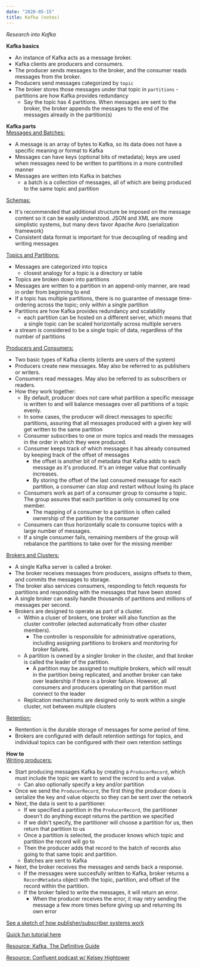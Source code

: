 ```yaml
---
date: "2020-05-15"
title: Kafka (notes)
---
```


_Research into Kafka_  

**Kafka basics**  
- An instance of Kafka acts as a message broker.
- Kafka clients are producers and consumers.
- The producer sends messages to the broker, and the consumer reads messages from the broker.
- Producers send messages categorized by `topic`
- The broker stores those messages under that topic in `partitions` - partitions are how Kafka provides redundancy
    - Say the topic has 4 partitions. When messages are sent to the broker, the broker appends the messages to the end of the messages already in the partition(s)

**Kafka parts**  
<ins>Messages and Batches:</ins>

- A message is an array of bytes to Kafka, so its data does not have a specific meaning or format to Kafka
- Messages can have keys (optional bits of metadata); keys are used when messages need to be written to partitions in a more controlled manner
- Messages are written into Kafka in batches
    - a batch is a collection of messages, all of which are being produced to the same topic and partition

<ins>Schemas:</ins>

- It's recommended that additional structure be imposed on the message content so it can be easily understood. JSON and XML are more simplistic systems, but many devs favor Apache Avro (serialization framework)
- Consistent data format is important for true decoupling of reading and writing messages

<ins>Topics and Partitions:</ins>

- Messages are categorized into topics
    - closest analogy for a topic is a directory or table
- Topics are broken down into partitions
- Messages are written to a partition in an append-only manner, are read in order from beginning to end
- If a topic has multiple partitions, there is no guarantee of message time-ordering across the topic; only within a single partition
- Partitions are how Kafka provides redundancy and scalability
    - each partition can be hosted on a different server, which means that a single topic can be scaled horizontally across multiple servers
- a stream is considered to be a single topic of data, regardless of the number of partitions

<ins>Producers and Consumers:</ins>

- Two basic types of Kafka clients (clients are users of the system)
- Producers create new messages. May also be referred to as publishers or writers.
- Consumers read messages. May also be referred to as subscribers or readers.
- How they work together:
    - By default, producer does not care what partition a specific message is written to and will balance messages over all partitions of a topic evenly.
    - In some cases, the producer will direct messages to specific partitions, assuring that all messages produced with a given key will get written to the same partition
    - Consumer subscribes to one or more topics and reads the messages in the order in which they were produced.
    - Consumer keeps track of which messages it has already consumed by keeping track of the offset of messages
        - the offset is another bit of metadata that Kafka adds to each message as it's produced. It's an integer value that continually increases.
        - By storing the offset of the last consumed message for each partition, a consumer can stop and restart without losing its place
    - Consumers work as part of a consumer group to consume a topic. The group assures that each partition is only consumed by one member.
        - The mapping of a consumer to a partition is often called ownership of the partition by the consumer
    - Consumers can thus horizontally scale to consume topics with a large number of messages. 
    - If a single consumer fails, remaining members of the group will rebalance the partitions to take over for the missing member

<ins>Brokers and Clusters:</ins>

- A single Kafka server is called a broker.
- The broker receives messages from producers, assigns offsets to them, and commits the messages to storage.
- The broker also services consumers, responding to fetch requests for partitions and responding with the messages that have been stored
- A single broker can easily handle thousands of partitions and millions of messages per second.
- Brokers are designed to operate as part of a cluster.
    - Within a cluser of brokers, one broker will also function as the cluster controller (elected automatically from other cluster members).
        - The controller is responsible for administrative operations, including assigning partitions to brokers and monitoring for broker failures.
    - A partition is owned by a singler broker in the cluster, and that broker is called the leader of the partition. 
        - A partition may be assigned to multiple brokers, which will result in the partition being replicated, and another broker can take over leadership if there is a broker failure. However, all consumers and producers operating on that partition must connect to the leader
    - Replication mechanisms are designed only to work within a single cluster, not between multiple clusters

<ins>Retention:</ins>

- Rentention is the durable storage of messages for some period of time. 
- Brokers are configured with default retention settings for topics, and individual topics can be configured with their own retention settings

**How to**  
<ins>Writing producers:</ins>

- Start producing messages Kafka by creating a `ProducerRecord`, which must include the topic we want to send the record to and a value.
    - Can also optionally specify a key and/or partition
- Once we send the `ProducerRecord`, the first thing the producer does is serialize the key and value objects so they can be sent over the network
- Next, the data is sent to a partitioner.
    - If we specified a partition in the `ProducerRecord`, the partitioner doesn't do anything except returns the partition we specified
    - If we didn't specify, the partitioner will choose a partition for us, then return that partition to us
    - Once a partition is selected, the producer knows which topic and partition the record will go to
    - Then the producer adds that record to the batch of records also going to that same topic and partition.
    - Batches are sent to Kafka
- Next, the broker receives the messages and sends back a response.
    - If the messages were succesfully written to Kafka, broker returns a `RecordMetadata` object with the topic, partition, and offset of the record within the partition.
    - If the broker failed to write the messages, it will return an error.
        - When the producer receives the error, it may retry sending the message a few more times before giving up and returning its own error



[See a sketch of how publisher/subscriber systems work](https://excalidraw.com/#json=5152003063808000,TkiXjCU4Ng3qRkOmOa0o7Q)

[Quick fun tutorial here](https://kafka.apache.org/quickstart)

[Resource: Kafka, The Definitive Guide](https://www.confluent.io/resources/kafka-the-definitive-guide/)

[Resource: Confluent podcast w/ Kelsey Hightower](https://confluent.buzzsprout.com/186154/3545173-kubernetes-meets-apache-kafka-ft-kelsey-hightower)
